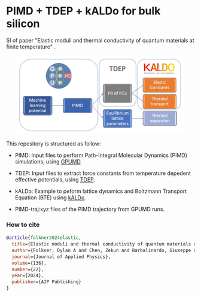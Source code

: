 # PIMD + TDEP + kALDo for bulk silicon

SI of paper "Elastic moduli and thermal conductivity of quantum materials at finite temperature" .

<p align="center">
<img src="TDEPworkflow.jpg" width="450">
</p>
   
This repository is structured as follow:

* PIMD: Input files to perform Path-Integral Molecular Dynamics (PIMD) simulations, using [GPUMD](https://github.com/brucefan1983/GPUMD).

* TDEP: Input files to extract force constants from temperature depedent effective potentials, using [TDEP](https://tdep-developers.github.io/tdep/).
  
* kALDo: Example to peform lattice dynamics and Boltzmann Transport Equation (BTE) using [kALDo](https://github.com/nanotheorygroup/kaldo).

* PIMD-traj:xyz files of the PIMD trajectory from GPUMD runs. 

### How to cite
```bib
@article{folkner2024elastic,
  title={Elastic moduli and thermal conductivity of quantum materials at finite temperature},
  author={Folkner, Dylan A and Chen, Zekun and Barbalinardo, Giuseppe and Knoop, Florian and Donadio, Davide},
  journal={Journal of Applied Physics},
  volume={136},
  number={22},
  year={2024},
  publisher={AIP Publishing}
}
```
